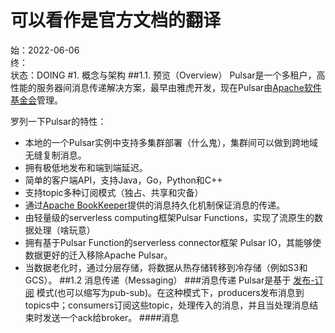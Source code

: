 # 可以看作是官方文档的翻译
始：2022-06-06  
终：  
状态：DOING
#1. 概念与架构
##1.1. 预览（Overview）
Pulsar是一个多租户，高性能的服务器间消息传递解决方案，最早由雅虎开发，现在Pulsar由[Apache软件基金会](https://www.apache.org)管理。  

罗列一下Pulsar的特性：
- 本地的一个Pulsar实例中支持多集群部署（什么鬼），集群间可以做到跨地域无缝复制消息。
- 拥有极低地发布和端到端延迟。
- 简单的客户端API，支持Java，Go，Python和C++
- 支持topic多种订阅模式（独占、共享和灾备）
- 通过[Apache BookKeeper](https://bookkeeper.apache.org)提供的消息持久化机制保证消息的传递。
- 由轻量级的serverless computing框架Pulsar Functions，实现了流原生的数据处理（啥玩意）
- 拥有基于Pulsar Function的serverless connector框架 Pulsar IO，其能够使数据更好的迁入移除Apache Pulsar。
- 当数据老化时，通过分层存储，将数据从热存储转移到冷存储（例如S3和GCS）。
##1.2 消息传递（Messaging）
###消息传递
Pulsar是基于 [发布-订阅](https://en.wikipedia.org/wiki/Publish%E2%80%93subscribe_pattern) 模式(也可以缩写为pub-sub)。在这种模式下，producers发布消息到topics中；consumers订阅这些topic，处理传入的消息，并且当处理消息结束时发送一个ack给broker。
####消息
